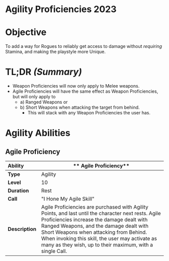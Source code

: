 # Agility Proficiencies 2023 #

# Objective #
To add a way for Rogues to reliably get access to damage without _requiring_ Stamina, and making the playstyle more Unique.

# **TL;DR** _(Summary)_ #
- Weapon Proficiencies will now only apply to Melee weapons.
- Agile Proficiencies will have the same effect as Weapon Proficiencies, but will only apply to
  - a) Ranged Weapons or 
  - b) Short Weapons when attacking the target from behind. 
    - This will stack with any Weapon Proficiencies the user has.

# Agility Abilities
## Agile Proficiency
| Ability | ** Agile Proficiency**  | 
|:---|---|
| **Type**| Agility |
| **Level**| 10|
| **Duration** | Rest|
| **Call**| "I Hone My Agile Skill" |
|**Description**| Agile Proficiencies are purchased with Agility Points, and last until the character next rests. Agile Proficiencies increase the damage dealt with Ranged Weapons, and the damage dealt with Short Weapons when attacking from Behind. When invoking this skill, the user may activate as many as they wish, up to their maximum, with a single Call.|


